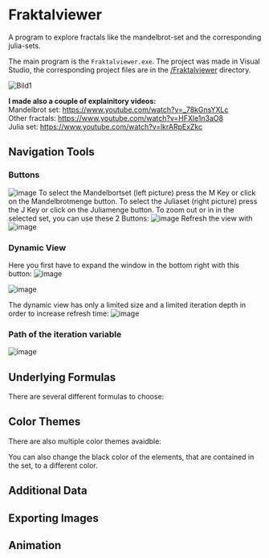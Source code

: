 # Fraktalviewer

A program to explore fractals like the mandelbrot-set and the corresponding julia-sets.

The main program is the `Fraktalviewer.exe`.
The project was made in Visual Studio, the corresponding project files are in the [/Fraktalviewer](https://github.com/steilgedacht/fraktalviewer/tree/main/Fraktalviewer) directory.

![Bild1](https://user-images.githubusercontent.com/89748204/155360978-ba80e03a-d8f0-44be-9e76-141ffc999b51.PNG)

**I made also a couple of explainitory videos:**  
Mandelbrot set: https://www.youtube.com/watch?v=_78kGnsYXLc  
Other fractals: https://www.youtube.com/watch?v=HFXle1n3aO8  
Julia set: https://www.youtube.com/watch?v=lkrARpExZkc  

## Navigation Tools


### Buttons
![image](https://user-images.githubusercontent.com/89748204/155361418-85f21e8c-b685-4a2d-89a5-ee029c275d2f.png)
To select the Mandelbortset (left picture) press the M Key or click on the Mandelbrotmenge button.
To select the Juliaset (right picture) press the J Key or click on the Juliamenge button.
To zoom out or in in the selected set, you can use these 2 Buttons:
![image](https://user-images.githubusercontent.com/89748204/155361940-f0847bcd-c76f-422d-8642-e93e346ce1ff.png)
Refresh the view with ![image](https://user-images.githubusercontent.com/89748204/155362042-8bf9650f-7bf0-481f-a345-a855509bb7b1.png)

### Dynamic View

Here you first have to expand the window in the bottom right with this button: ![image](https://user-images.githubusercontent.com/89748204/155362520-e1879969-ac9a-4372-aca4-b4c732f00cf0.png)

![image](https://user-images.githubusercontent.com/89748204/155362147-d4cfe881-bd74-4499-bd95-68fc56ccce6b.png)

The dynamic view has only a limited size and a limited iteration depth in order to increase refresh time:
![image](https://user-images.githubusercontent.com/89748204/155362373-2918ead6-bd50-4e25-9c01-171532c78b48.png)


### Path of the iteration variable
![image](https://user-images.githubusercontent.com/89748204/155362131-3134992b-98bd-496e-8445-26a45d1b646c.png)

## Underlying Formulas
There are several different formulas to choose:

## Color Themes
There are also multiple color themes avaidble:

You can also change the black color of the elements, that are contained in the set, to a different color.

## Additional Data

## Exporting Images

## Animation
